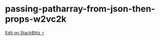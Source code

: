 # passing-patharray-from-json-then-props-w2vc2k

[Edit on StackBlitz ⚡️](https://stackblitz.com/edit/passing-patharray-from-json-then-props-w2vc2k)